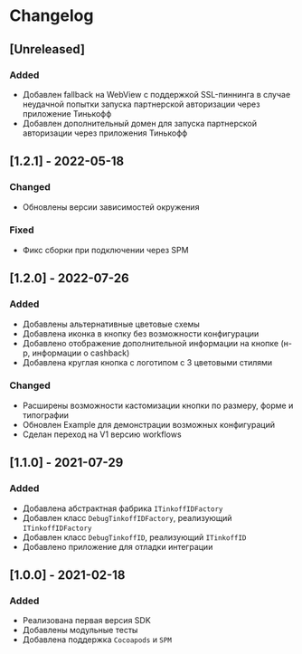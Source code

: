 # Changelog
## [Unreleased]
### Added
* Добавлен fallback на WebView с поддержкой SSL-пиннинга в случае неудачной попытки запуска партнерской авторизации через приложение Тинькофф
* Добавлен дополнительный домен для запуска партнерской авторизации через приложения Тинькофф

## [1.2.1] - 2022-05-18
### Changed
* Обновлены версии зависимостей окружения
### Fixed
* Фикс сборки при подключении через SPM

## [1.2.0] - 2022-07-26
### Added
* Добавлены альтернативные цветовые схемы
* Добавлена иконка в кнопку без возможности конфигурации
* Добавлено отображение дополнительной информации на кнопке (н-р, информации о cashback)
* Добавлена круглая кнопка с логотипом с 3 цветовыми стилями
### Changed
* Расширены возможности кастомизации кнопки по размеру, форме и типографии
* Обновлен Example для демонстрации возможных конфигураций
* Сделан переход на V1 версию workflows

## [1.1.0] - 2021-07-29
### Added
* Добавлена абстрактная фабрика `ITinkoffIDFactory`
* Добавлен класс `DebugTinkoffIDFactory`, реализующий `ITinkoffIDFactory`
* Добавлен класс `DebugTinkoffID`, реализующий `ITinkoffID`
* Добавлено приложение для отладки интеграции

## [1.0.0] - 2021-02-18
### Added
* Реализована первая версия SDK
* Добавлены модульные тесты
* Добавлена поддержка `Cocoapods` и `SPM`

